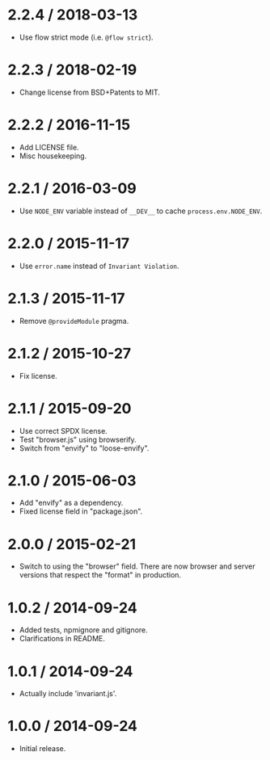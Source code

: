2.2.4 / 2018-03-13
==================

  * Use flow strict mode (i.e. `@flow strict`).

2.2.3 / 2018-02-19
==================

  * Change license from BSD+Patents to MIT.

2.2.2 / 2016-11-15
==================

  * Add LICENSE file.
  * Misc housekeeping.

2.2.1 / 2016-03-09
==================

  * Use `NODE_ENV` variable instead of `__DEV__` to cache `process.env.NODE_ENV`.

2.2.0 / 2015-11-17
==================

  * Use `error.name` instead of `Invariant Violation`.

2.1.3 / 2015-11-17
==================

  * Remove `@provideModule` pragma.

2.1.2 / 2015-10-27
==================

  * Fix license.

2.1.1 / 2015-09-20
==================

  * Use correct SPDX license.
  * Test "browser.js" using browserify.
  * Switch from "envify" to "loose-envify".

2.1.0 / 2015-06-03
==================

  * Add "envify" as a dependency.
  * Fixed license field in "package.json".

2.0.0 / 2015-02-21
==================

  * Switch to using the "browser" field. There are now browser and server versions that respect the "format" in production.

1.0.2 / 2014-09-24
==================

  * Added tests, npmignore and gitignore.
  * Clarifications in README.

1.0.1 / 2014-09-24
==================

  * Actually include 'invariant.js'.

1.0.0 / 2014-09-24
==================

  * Initial release.

